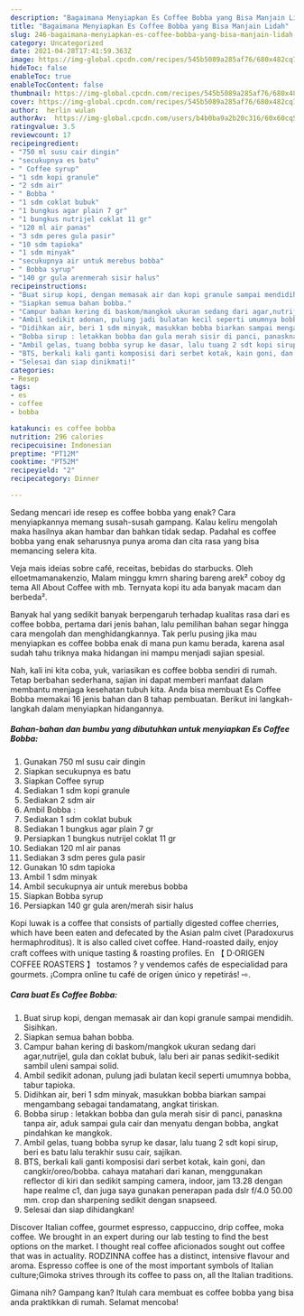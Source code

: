 ```yaml
---
description: "Bagaimana Menyiapkan Es Coffee Bobba yang Bisa Manjain Lidah"
title: "Bagaimana Menyiapkan Es Coffee Bobba yang Bisa Manjain Lidah"
slug: 246-bagaimana-menyiapkan-es-coffee-bobba-yang-bisa-manjain-lidah
category: Uncategorized
date: 2021-04-28T17:41:59.363Z
image: https://img-global.cpcdn.com/recipes/545b5089a285af76/680x482cq70/es-coffee-bobba-foto-resep-utama.jpg
hideToc: false
enableToc: true
enableTocContent: false
thumbnail: https://img-global.cpcdn.com/recipes/545b5089a285af76/680x482cq70/es-coffee-bobba-foto-resep-utama.jpg
cover: https://img-global.cpcdn.com/recipes/545b5089a285af76/680x482cq70/es-coffee-bobba-foto-resep-utama.jpg
author:  herlin wulan
authorAv:  https://img-global.cpcdn.com/users/b4b0ba9a2b20c316/60x60cq50/avatar.jpg
ratingvalue: 3.5
reviewcount: 17
recipeingredient:
- "750 ml susu cair dingin"
- "secukupnya es batu"
- " Coffee syrup"
- "1 sdm kopi granule"
- "2 sdm air"
- " Bobba "
- "1 sdm coklat bubuk"
- "1 bungkus agar plain 7 gr"
- "1 bungkus nutrijel coklat 11 gr"
- "120 ml air panas"
- "3 sdm peres gula pasir"
- "10 sdm tapioka"
- "1 sdm minyak"
- "secukupnya air untuk merebus bobba"
- " Bobba syrup"
- "140 gr gula arenmerah sisir halus"
recipeinstructions:
- "Buat sirup kopi, dengan memasak air dan kopi granule sampai mendidih. Sisihkan."
- "Siapkan semua bahan bobba."
- "Campur bahan kering di baskom/mangkok ukuran sedang dari agar,nutrijel, gula dan coklat bubuk, lalu beri air panas sedikit-sedikit sambil uleni sampai solid."
- "Ambil sedikit adonan, pulung jadi bulatan kecil seperti umumnya bobba, tabur tapioka."
- "Didihkan air, beri 1 sdm minyak, masukkan bobba biarkan sampai mengambang sebagai tandamatang, angkat tiriskan."
- "Bobba sirup : letakkan bobba dan gula merah sisir di panci, panaskna tanpa air, aduk sampai gula cair dan menyatu dengan bobba, angkat pindahkan ke mangkok."
- "Ambil gelas, tuang bobba syrup ke dasar, lalu tuang 2 sdt kopi sirup, beri es batu lalu terakhir susu cair, sajikan."
- "BTS, berkali kali ganti komposisi dari serbet kotak, kain goni, dan cangkir/oreo/bobba. cahaya matahari dari kanan, menggunakan reflector di kiri dan sedikit samping camera, indoor, jam 13.28 dengan hape realme c1, dan juga saya gunakan penerapan pada dslr f/4.0 50.00 mm. crop dan sharpening sedikit dengan snapseed."
- "Selesai dan siap dinikmati!"
categories:
- Resep
tags:
- es
- coffee
- bobba

katakunci: es coffee bobba 
nutrition: 296 calories
recipecuisine: Indonesian
preptime: "PT12M"
cooktime: "PT52M"
recipeyield: "2"
recipecategory: Dinner

---
```



Sedang mencari ide resep es coffee bobba yang enak? Cara menyiapkannya memang susah-susah gampang. Kalau keliru mengolah maka hasilnya akan hambar dan bahkan tidak sedap. Padahal es coffee bobba yang enak seharusnya punya aroma dan cita rasa yang bisa memancing selera kita.


Veja mais ideias sobre café, receitas, bebidas do starbucks. Oleh elloetmamanakenzio, Malam minggu kmrn sharing bareng arek² coboy dg tema All About Coffee with mb. Ternyata kopi itu ada banyak macam dan berbeda².

Banyak hal yang sedikit banyak berpengaruh terhadap kualitas rasa dari es coffee bobba, pertama dari jenis bahan, lalu pemilihan bahan segar hingga cara mengolah dan menghidangkannya. Tak perlu pusing jika mau menyiapkan es coffee bobba enak di mana pun kamu berada, karena asal sudah tahu triknya maka hidangan ini mampu menjadi sajian spesial.


Nah, kali ini kita coba, yuk, variasikan es coffee bobba sendiri di rumah. Tetap berbahan sederhana, sajian ini dapat memberi manfaat dalam membantu menjaga kesehatan tubuh kita. Anda bisa membuat Es Coffee Bobba memakai 16 jenis bahan dan 8 tahap pembuatan. Berikut ini langkah-langkah dalam menyiapkan hidangannya.

<!--inarticleads1-->

##### Bahan-bahan dan bumbu yang dibutuhkan untuk menyiapkan Es Coffee Bobba:

1. Gunakan 750 ml susu cair dingin
1. Siapkan secukupnya es batu
1. Siapkan  Coffee syrup
1. Sediakan 1 sdm kopi granule
1. Sediakan 2 sdm air
1. Ambil  Bobba :
1. Sediakan 1 sdm coklat bubuk
1. Sediakan 1 bungkus agar plain 7 gr
1. Persiapkan 1 bungkus nutrijel coklat 11 gr
1. Sediakan 120 ml air panas
1. Sediakan 3 sdm peres gula pasir
1. Gunakan 10 sdm tapioka
1. Ambil 1 sdm minyak
1. Ambil secukupnya air untuk merebus bobba
1. Siapkan  Bobba syrup
1. Persiapkan 140 gr gula aren/merah sisir halus


Kopi luwak is a coffee that consists of partially digested coffee cherries, which have been eaten and defecated by the Asian palm civet (Paradoxurus hermaphroditus). It is also called civet coffee. Hand-roasted daily, enjoy craft coffees with unique tasting &amp; roasting profiles. En 【 D·ORIGEN COFFEE ROASTERS 】 tostamos ? y vendemos cafés de especialidad para gourmets. ¡Compra online tu café de orígen único y repetirás! ⇨. 

<!--inarticleads2-->

##### Cara buat Es Coffee Bobba:

1. Buat sirup kopi, dengan memasak air dan kopi granule sampai mendidih. Sisihkan.
1. Siapkan semua bahan bobba.
1. Campur bahan kering di baskom/mangkok ukuran sedang dari agar,nutrijel, gula dan coklat bubuk, lalu beri air panas sedikit-sedikit sambil uleni sampai solid.
1. Ambil sedikit adonan, pulung jadi bulatan kecil seperti umumnya bobba, tabur tapioka.
1. Didihkan air, beri 1 sdm minyak, masukkan bobba biarkan sampai mengambang sebagai tandamatang, angkat tiriskan.
1. Bobba sirup : letakkan bobba dan gula merah sisir di panci, panaskna tanpa air, aduk sampai gula cair dan menyatu dengan bobba, angkat pindahkan ke mangkok.
1. Ambil gelas, tuang bobba syrup ke dasar, lalu tuang 2 sdt kopi sirup, beri es batu lalu terakhir susu cair, sajikan.
1. BTS, berkali kali ganti komposisi dari serbet kotak, kain goni, dan cangkir/oreo/bobba. cahaya matahari dari kanan, menggunakan reflector di kiri dan sedikit samping camera, indoor, jam 13.28 dengan hape realme c1, dan juga saya gunakan penerapan pada dslr f/4.0 50.00 mm. crop dan sharpening sedikit dengan snapseed.
1. Selesai dan siap dihidangkan!

Discover Italian coffee, gourmet espresso, cappuccino, drip coffee, moka coffee. We brought in an expert during our lab testing to find the best options on the market. I thought real coffee aficionados sought out coffee that was in actuality. RODZINNA coffee has a distinct, intensive flavour and aroma. Espresso coffee is one of the most important symbols of Italian culture;Gimoka strives through its coffee to pass on, all the Italian traditions. 

Gimana nih? Gampang kan? Itulah cara membuat es coffee bobba yang bisa anda praktikkan di rumah. Selamat mencoba!
